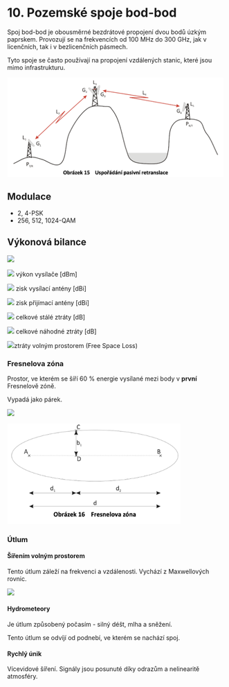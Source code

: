 # 10. Pozemské spoje bod-bod

Spoj bod-bod je obousměrné bezdrátové propojení dvou bodů úzkým paprskem.
Provozují se na frekvencích od 100 MHz do 300 GHz, jak v licenčních, tak i v bezlicenčních pásmech. 

Tyto spoje se často používají na propojení vzdálených stanic, které jsou mimo infrastrukturu.

<img src="picture/bodbod.png" alt="drawing" width="500"/><br>

## Modulace
  - 2, 4-PSK
  - 256, 512, 1024-QAM 


## Výkonová bilance

![](https://latex.codecogs.com/svg.latex?\Large&space;P_P=P_V+G_V+G_P-L_S-L_N-L_{FSL})

![](https://latex.codecogs.com/svg.latex?\Large&space;P_V) výkon vysílače [dBm]

![](https://latex.codecogs.com/svg.latex?\Large&space;G_V) zisk vysílací antény [dBi]

![](https://latex.codecogs.com/svg.latex?\Large&space;G_P) zisk přijímací antény [dBi]

![](https://latex.codecogs.com/svg.latex?\Large&space;L_S) celkové stálé ztráty [dB]

![](https://latex.codecogs.com/svg.latex?\Large&space;L_N) celkové náhodné ztráty [dB]

![](https://latex.codecogs.com/svg.latex?\Large&space;L_{FSL})ztráty volným prostorem (Free Space Loss)

### Fresnelova zóna
Prostor, ve kterém se šíří 60 % energie vysílané mezi body v **první** Fresnelově zóně.

Vypadá jako párek.

![](https://latex.codecogs.com/svg.latex?\Large&space;b_1[m]=17,32({\frac{d_1d_2}{fd}})^{\frac{1}{2}}) 

<img src="picture/frenel.png" alt="drawing" width="400"/><br>

### Útlum
#### Šířením volným prostorem 
  Tento útlum záleží na frekvenci a vzdálenosti. Vychází z Maxwellových rovnic.
  
  ![](https://latex.codecogs.com/svg.latex?\Large&space;L_{FSL}[db]=92.4+20log(d[km])+20log(f[Ghz]))
#### Hydrometeory
  Je útlum způsobený počasím - silný déšt, mlha a sněžení.

  Tento útlum se odvíjí od podnebí, ve kterém se nachází spoj.

#### Rychlý únik
  Vícevidové šíření. Signály jsou posunuté díky odrazům a nelinearitě atmosféry.
